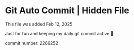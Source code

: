 # Git Auto Commit | Hidden File

This file was added Feb 12, 2025

Just for fun and keeping my daily git commit active 🤪

commit number: 2266252
